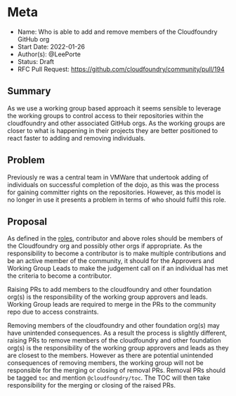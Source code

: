 # Meta
[meta]: #meta
- Name: Who is able to add and remove members of the Cloudfoundry GitHub org
- Start Date: 2022-01-26
- Author(s): @LeePorte
- Status: Draft
- RFC Pull Request: https://github.com/cloudfoundry/community/pull/194


## Summary

As we use a working group based approach it seems sensible to leverage the working groups to control access to their
repositories within the cloudfoundry and other associated GitHub orgs. As the working groups are closer to what is 
happening in their projects they are better positioned to react faster to adding and removing individuals.

## Problem

Previously re was a central team in VMWare that undertook adding of individuals on successful completion of the dojo, 
as this was the process for gaining committer rights on the repositories. However, as this model is no longer in use it
presents a problem in terms of who should fulfil this role.

## Proposal

As defined in the [roles](https://github.com/cloudfoundry/community/blob/main/toc/ROLES.md), contributor and above roles
should be members of the Cloudfoundry org and possibly other orgs if appropriate. As the responsibility to become a
contributor is to make multiple contributions and be an active member of the community, it should for the Approvers and 
Working Group Leads to make the judgement call on if an individual has met the criteria to become a contributor.

Raising PRs to add members to the cloudfoundry and other foundation org(s) is the responsibility of the working group 
approvers and leads. Working Group leads are required to merge in the PRs to the community repo due to access constraints.

Removing members of the cloudfoundry and other foundation org(s) may have unintended consequences. As a result the 
process is slightly different, raising PRs to remove members of the cloudfoundry and other foundation org(s) is the 
responsibility of the working group approvers and leads as they are closest to the members. However as there are 
potential unintended consequences of removing members, the working group will not be responsible for the merging or 
closing of removal PRs. Removal PRs should be tagged `toc` and mention `@cloudfoundry/toc`. The TOC will then take 
responsibility for the merging or closing of the raised PRs.

